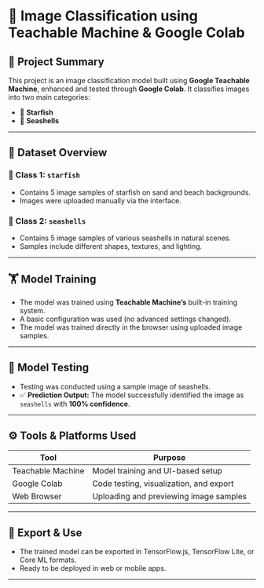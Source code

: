 # 🧠 Image Classification using Teachable Machine & Google Colab

## 📌 Project Summary

This project is an image classification model built using **Google Teachable Machine**, enhanced and tested through **Google Colab**. It classifies images into two main categories:

- 🌟 **Starfish**
- 🐚 **Seashells**

---

## 📂 Dataset Overview

### 🔸 Class 1: `starfish`
- Contains 5 image samples of starfish on sand and beach backgrounds.
- Images were uploaded manually via the interface.

### 🔸 Class 2: `seashells`
- Contains 5 image samples of various seashells in natural scenes.
- Samples include different shapes, textures, and lighting.

---

## 🏋️ Model Training

- The model was trained using **Teachable Machine’s** built-in training system.
- A basic configuration was used (no advanced settings changed).
- The model was trained directly in the browser using uploaded image samples.

---

## 🧪 Model Testing

- Testing was conducted using a sample image of seashells.
- ✅ **Prediction Output:** The model successfully identified the image as `seashells` with **100% confidence**.

---

## ⚙️ Tools & Platforms Used

| Tool              | Purpose                                 |
|-------------------|------------------------------------------|
| Teachable Machine | Model training and UI-based setup        |
| Google Colab      | Code testing, visualization, and export  |
| Web Browser       | Uploading and previewing image samples   |

---

## 🚀 Export & Use

- The trained model can be exported in TensorFlow.js, TensorFlow Lite, or Core ML formats.
- Ready to be deployed in web or mobile apps.

---

